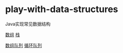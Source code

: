 # play-with-data-structures
Java实现常见数据结构

[数组](https://github.com/mohong/play-with-data-structures/blob/master/01_Array/src/Array.java)
[栈]()

[数组队列](https://github.com/mohong/play-with-data-structures/blob/master/03_Queue/src/ArrayQueue.java)
[循环队列](https://github.com/mohong/play-with-data-structures/blob/master/03_Queue/src/LoopQueue.java)
